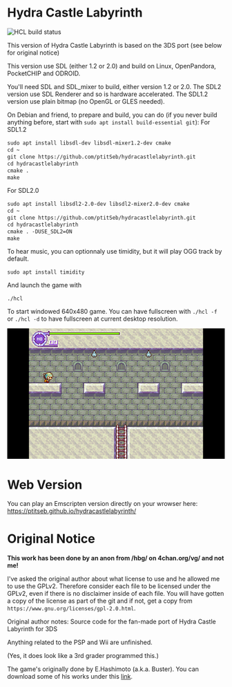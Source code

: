 # Hydra Castle Labyrinth

![HCL build status](https://api.travis-ci.org/ptitSeb/hydracastlelabyrinth.png "HCL build status")

This version of Hydra Castle Labyrinth is based on the 3DS port (see below for original notice)

This version use SDL (either 1.2 or 2.0) and build on Linux, OpenPandora, PocketCHIP and ODROID.

You'll need SDL and SDL_mixer to build, either version 1.2 or 2.0.
The SDL2 version use SDL Renderer and so is hardware accelerated.
The SDL1.2 version use plain bitmap (no OpenGL or GLES needed).

On Debian and friend, to prepare and build, you can do (if you never build anything before, start with `sudo apt install build-essential git`):
For SDL1.2
```
sudo apt install libsdl-dev libsdl-mixer1.2-dev cmake
cd ~
git clone https://github.com/ptitSeb/hydracastlelabyrinth.git
cd hydracastlelabyrinth
cmake .
make
```
For SDL2.0
```
sudo apt install libsdl2-2.0-dev libsdl2-mixer2.0-dev cmake
cd ~
git clone https://github.com/ptitSeb/hydracastlelabyrinth.git
cd hydracastlelabyrinth
cmake . -DUSE_SDL2=ON
make
```

To hear music, you can optionnaly use timidity, but it will play OGG track by default.
```
sudo apt install timidity
```
And launch the game with
```
./hcl
```
To start windowed 640x480 game. You can have fullscreen with `./hcl -f` or `./hcl -d` to have fullscreen at current desktop resolution.

![sreenshot on Pandora](screenshot.png "screenshot on Pandora")

# Web Version

You can play an Emscripten version directly on your wrowser here: https://ptitseb.github.io/hydracastlelabyrinth/

# Original Notice



**This work has been done by an anon from /hbg/ on 4chan.org/vg/ and not me!**




I've asked the original author about what license to use and he allowed me to use the GPLv2.
Therefore consider each file to be licensed under the GPLv2, even if there is no disclaimer inside of each file.
You will have gotten a copy of the license as part of the git and if not, get a copy from `https://www.gnu.org/licenses/gpl-2.0.html`.

Original author notes:
Source code for the fan-made port of Hydra Castle Labyrinth for 3DS

Anything related to the PSP and Wii are unfinished.

(Yes, it does look like a 3rd grader programmed this.)


The game's originally done by E.Hashimoto (a.k.a. Buster).
You can download some of his works under this [link](http://hp.vector.co.jp/authors/VA025956/).

